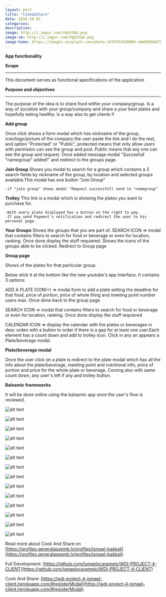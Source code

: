 ```yaml
---
layout: post
title: "Cook&&Share"
date: 2016-10-01
categories:
description:
image: http://i.imgur.com/VqGV3Qd.png
image-sm: http://i.imgur.com/VqGV3Qd.png
image-home: https://images.unsplash.com/photo-1470762920880-a8e058686707?ixlib=rb-0.3.5&q=80&fm=jpg&crop=entropy&cs=tinysrgb&s=7ad04dcd45407f39e32f62424b192b86
---
```


**App functionality**

**Scope**
____________________________
This document serves as functional specifications of the application

**Purpose and objectives**
____________________________

The purpose of the idea is to share food within your company/group. Is a way of socialize with your group/company and share a your best plates and hopefully eating healthy. Is a way also to get clients if

**Add group**

Once click shows a form modal which has nickname of the group, icon/logo/picture of the company the user paste the link and I do the rest, and option "Protected" or "Public", protected means that only allow users with permision can see the group and post. Public means that any one can see the group and request. Once added message modal "Succesfull "namegroup" added!" and redirect to the groups page.

**Join Group**
Shows you modal to search for a group which contains a 3 search fields by nickname of the group, by location and selected groups available.This modal has one button "Join Group"

	-if "join group" shows modal "Request successfull send to "namegroup"

**Trolley**
This link is a modal which is showing the plates you want to purchase for.

	-With every plate displayed has a button on the right to pay.
	-If pay send Payment's notification and redirect the user to his personal page.

**Your Groups**
Shows the groups that you are part of. SEARCH ICON => modal that contains filters to search for food or beverage or even for location, ranking. Once done display the stuff requiered. Shows the icons of the groups able to be clicked. Redirect to Group page


**Group page**

Shows of the plates for that particular group.

Below stick it at the bottom like the new youtube's app interface. It contains 3 options:

ADD A PLATE ICON(+) => modal form to add a plate setting the deadline for that food, price of portion, price of whole thing and meeting point number  users max. Once done back to the group page.

SEARCH ICON => modal that contains filters to search for food or beverage or even for location, ranking. Once done display the stuff requiered

CALENDAR ICON => display the calendar with the plates or beverages in desc orden with a button to order if there is a gap for at least one user.Each element has a count down and add to trolley icon. Click in any an appears a Plate/beverage modal.

**Plate/beverage modal**

Once the user click on a plate is redirect to the plate modal which has all the info about the plate/beverage, meeting point and nutritional info, price of portion and price for the whole plate or beverage. Coming also with same count down, any user's left if any and trolley button.


**Balsamic frameworks**

It will be done online using the balsamic app once the user's flow is reviewed.

![alt text](http://i.imgur.com/0NmaySi.png "Paul Cookson")

![alt text](http://i.imgur.com/lZIWq9N.png "Trello")

![alt text](http://i.imgur.com/SE14BvM.png "Initial Wireframes")

![alt text](http://i.imgur.com/GoWOL7n.png "Phase-1 Database")

![alt text](http://i.imgur.com/aePj0Pb.png "Phase-2 Database")

![alt text](http://i.imgur.com/nLSF7y3.png "Testing")

![alt text](http://i.imgur.com/ualqexW.png "Testing End Points")

![alt text](http://i.imgur.com/ZRwiEfU.png "More End Again")

![alt text](http://i.imgur.com/ngyIBMF.png "Homepage")

![alt text](http://i.imgur.com/XCz8T3P.png "Groups")

![alt text](http://i.imgur.com/EVo8ont.png "Meals")

![alt text](http://i.imgur.com/PcEAQuG.png "Meal")

![alt text](http://i.imgur.com/6flsL1j.png "Order Quantity")

![alt text](http://i.imgur.com/hvDaBNP.png "Meal Requests")


Read more about Cook And Share on
[https://profiles.generalassemb.ly/profiles/ismael-bakkali](https://profiles.generalassemb.ly/profiles/ismael-bakkali)

Full Development:
[https://github.com/ismaelocaramelo/WDI-PROJECT-4-CLIENT](https://github.com/ismaelocaramelo/WDI-PROJECT-4-CLIENT)

Cook And Share:
[https://wdi-project-4-ismael-client.herokuapp.com/#registerModal](https://wdi-project-4-ismael-client.herokuapp.com/#registerModal)
